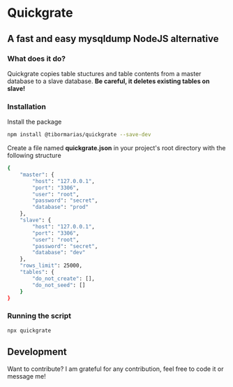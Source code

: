 # Quickgrate
## A fast and easy mysqldump NodeJS alternative 

### What does it do?
Quickgrate copies table stuctures and table contents from a master database to a slave database. **Be careful, it deletes existing tables on slave!**

### Installation

Install the package

```sh
npm install @tibormarias/quickgrate --save-dev
```

Create a file named **quickgrate.json** in your project's root directory with the following structure
```sh
{
    "master": {
        "host": "127.0.0.1",
        "port": "3306",
        "user": "root",
        "password": "secret",
        "database": "prod"
    },
    "slave": {
        "host": "127.0.0.1",
        "port": "3306",
        "user": "root",
        "password": "secret",
        "database": "dev"
    },
    "rows_limit": 25000,
    "tables": {
        "do_not_create": [], 
        "do_not_seed": []
    }
}
```

### Running the script
```
npx quickgrate
```

## Development

Want to contribute? I am grateful for any contribution, feel free to code it or message me!